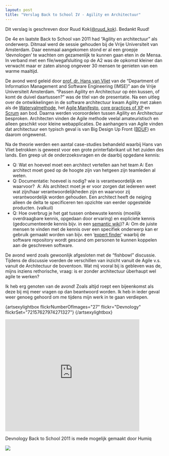```yaml
---
layout: post
title: "Verslag Back to School IV - Agility en Architectuur"
---
```


Dit verslag is geschreven door Ruud Kok([@ruud_kok](http://twitter.com/ruud_kok)). Bedankt Ruud!

De 4e en laatste Back to School van 2011 had &ldquo;Agility en architectuur&rdquo; als onderwerp. Ditmaal werd de sessie gehouden bij de Vrije Universiteit van Amsterdam. Daar eenmaal aangekomen stond er al een groepje &lsquo;devnologen&rsquo; te wachten om gezamenlijk te kunnen gaan eten in de Mensa. In verband met een file/wegafsluiting op de A2 was de opkomst kleiner dan verwacht maar er zaten alsnog ongeveer 30 mensen te genieten van een warme maaltijd.

De avond werd geleid door [prof. dr. Hans van Vliet](http://www.cs.vu.nl/%7Ehans/) van de &ldquo;Department of Information Management and Software Engineering (IMSE)&rdquo; aan de Vrije Universiteit Amsterdam. &ldquo;Passen Agility en Architectuur op &eacute;&eacute;n kussen, of komt de duivel daartussen?&rdquo; was de titel van de presentatie.&nbsp;Na een uitleg over de ontwikkelingen in de software architectuur kwam Agility met zaken als de [Watervalmethode](http://nl.wikipedia.org/wiki/Watervalmethode), het [Agile Manifesto](http://en.wikipedia.org/wiki/Agile_Manifesto#Agile_Manifesto), [core practices of XP](http://en.wikipedia.org/wiki/Extreme_programming_practices) en [Scrum](http://nl.wikipedia.org/wiki/Scrum_%28softwareontwikkelmethode%29) aan bod. Daarna werden vooroordelen tussen Agility en Architectuur besproken. Architecten vinden de Agile methode veelal amateuristisch en alleen geschikt voor kleine webapplicaties. De aanhangers van Agile vinden dat architectuur een typisch geval is van Big Design Up Front ([BDUF](http://nl.wikipedia.org/wiki/Big_Design_Up_Front)) en daarom ongewenst.

Na de theorie werden een aantal case-studies behandeld waarbij Hans van Vliet betrokken is geweest voor een grote printerfabrikant uit het zuiden des lands. Een greep uit de onderzoeksvragen en de daarbij opgedane kennis:

*   Q: Wat en hoeveel moet een architect vertellen aan het team
A: Een architect moet goed op de hoogte zijn van hetgeen zijn teamleden al weten.
*   Q: Documentatie: hoeveel is nodig? wie is verantwoordelijk en waarvoor?&nbsp;
A: Als architect moet je er voor zorgen dat iedereen weet wat zijn/haar verantwoordelijkheden zijn en waarvoor zij verantwoordelijk worden gehouden. Een architect heeft de neiging alleen de delta te specificeren ten opzichte van eerder opgestelde producten. (valkuil)
*   Q: Hoe overbrug je het gat tussen onbewuste kennis (moeilijk overdraagbare kennis, opgedaan door ervaring) en expliciete kennis (gedocumenteerde kennis bijv. in een [semantic wiki](http://en.wikipedia.org/wiki/Semantic_wiki))?
A: Om de juiste mensen te vinden met de kennis over een specifiek onderwerp kan er gebruik gemaakt worden van bijv. een &lsquo;[expert finder](http://en.wikipedia.org/wiki/Expertise_finding)&rsquo; waarbij de software repository wordt gescand om personen te kunnen koppelen aan de geschreven software.

De avond werd zoals gewoonlijk afgesloten met de &ldquo;fishbowl&rdquo; discussie. Tijdens de discussie voerden de verschillen van inzicht vanuit de Agile v.s. vanuit de Architectuur de boventoon. Wat mij vooral bij is gebleven was de, mijns inziens rethorische, vraag: is er zonder architectuur &uuml;berhaupt wel agile te werken?

Ik heb erg genoten van de avond! Zoals altijd roept een bijeenkomst als deze bij mij meer vragen op dan beantwoord worden. Ik heb in ieder geval weer genoeg gehoord om me tijdens mijn werk in te gaan verdiepen.

{artsexylightbox flickrNumberOfImages="27" flickr="Devnology" flickrSet="72157627974271327"} {/artsexylightbox}

<iframe src="http://www.slideshare.net/slideshow/embed_code/10182793" width="425" height="355" frameborder="0" marginwidth="0" marginheight="0" scrolling="no"></iframe>

Devnology Back to School 2011 is mede mogelijk gemaakt door Humiq

[![](/images/stories/sponsors/humiq.jpg)](http://humiq.nl)
